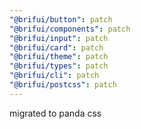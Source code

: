 ```yaml
---
"@brifui/button": patch
"@brifui/components": patch
"@brifui/input": patch
"@brifui/card": patch
"@brifui/theme": patch
"@brifui/types": patch
"@brifui/cli": patch
"@brifui/postcss": patch
---
```


migrated to panda css
